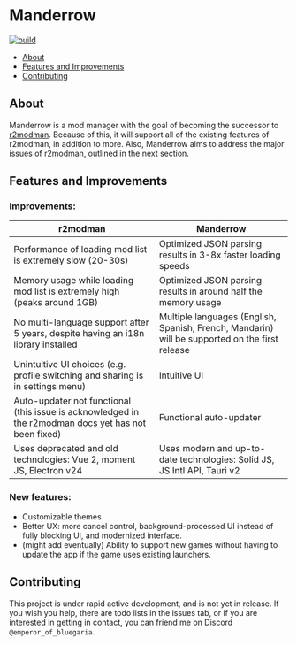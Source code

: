 # Manderrow

[![build](https://github.com/Jack-the-Pro101/manderrow/actions/workflows/publish.yml/badge.svg)](https://github.com/Jack-the-Pro101/manderrow/actions/workflows/publish.yml)

- [About](#about)
- [Features and Improvements](#features-and-improvements)
- [Contributing](#contributing)

## About

Manderrow is a mod manager with the goal of becoming the successor to [r2modman](https://github.com/ebkr/r2modmanPlus). Because of this, it will support all of the existing features of r2modman, in addition to more. Also, Manderrow aims to address the major issues of r2modman, outlined in the next section.

## Features and Improvements

### Improvements:

| r2modman                                                                                                                                                      | Manderrow                                                                                      |
| ------------------------------------------------------------------------------------------------------------------------------------------------------------- | ---------------------------------------------------------------------------------------------- |
| Performance of loading mod list is extremely slow (20-30s)                                                                                                    | Optimized JSON parsing results in 3-8x faster loading speeds                                   |
| Memory usage while loading mod list is extremely high (peaks around 1GB)                                                                                      | Optimized JSON parsing results in around half the memory usage                                 |
| No multi-language support after 5 years, despite having an i18n library installed                                                                             | Multiple languages (English, Spanish, French, Mandarin) will be supported on the first release |
| Unintuitive UI choices (e.g. profile switching and sharing is in settings menu)                                                                               | Intuitive UI                                                                                   |
| Auto-updater not functional (this issue is acknowledged in the [r2modman docs](https://r2modman.net/how-to-update-r2modman#h.3znysh7) yet has not been fixed) | Functional auto-updater                                                                        |
| Uses deprecated and old technologies: Vue 2, moment JS, Electron v24                                                                                          | Uses modern and up-to-date technologies: Solid JS, JS Intl API, Tauri v2                       |

### New features:

- Customizable themes
- Better UX: more cancel control, background-processed UI instead of fully blocking UI, and modernized interface.
- (might add eventually) Ability to support new games without having to update the app if the game uses existing launchers.

## Contributing

This project is under rapid active development, and is not yet in release. If you wish you help, there are todo lists in the issues tab, or if you are interested in getting in contact, you can friend me on Discord `@emperor_of_bluegaria`.
